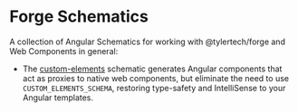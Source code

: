 # Forge Schematics

A collection of Angular Schematics for working with @tylertech/forge and Web Components in general:

* The [custom-elements](./custom-elements) schematic generates Angular components that act as proxies to native web components, but eliminate the need to use `CUSTOM_ELEMENTS_SCHEMA`, restoring type-safety and IntelliSense to your Angular templates.
